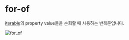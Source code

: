 # for-of

[iterable](./protocols#iterable)의 property value들을 순회할 때 사용하는 반복문입니다.

<Image src="/image/javascript/for_of.png" alt="for_of" />
